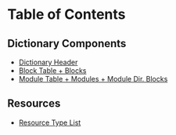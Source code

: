 # Table of Contents

## Dictionary Components

* [Dictionary Header](DictionaryHeader.md)
* [Block Table + Blocks](BlockTable_Blocks.md)
* [Module Table + Modules + Module Dir. Blocks](ModuleTable_Modules.md)

## Resources

* [Resource Type List](resources/README.md)